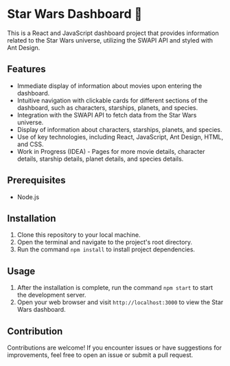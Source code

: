 # Star Wars Dashboard 🌌

This is a React and JavaScript dashboard project that provides information related to the Star Wars universe, utilizing the SWAPI API and styled with Ant Design.

## Features

- Immediate display of information about movies upon entering the dashboard.
- Intuitive navigation with clickable cards for different sections of the dashboard, such as characters, starships, planets, and species.
- Integration with the SWAPI API to fetch data from the Star Wars universe.
- Display of information about characters, starships, planets, and species.
- Use of key technologies, including React, JavaScript, Ant Design, HTML, and CSS.
- Work in Progress (IDEA) - Pages for more movie details, character details, starship details, planet details, and species details.

## Prerequisites

- Node.js

## Installation

1. Clone this repository to your local machine.
2. Open the terminal and navigate to the project's root directory.
3. Run the command `npm install` to install project dependencies.

## Usage

1. After the installation is complete, run the command `npm start` to start the development server.
2. Open your web browser and visit `http://localhost:3000` to view the Star Wars dashboard.

## Contribution

Contributions are welcome! If you encounter issues or have suggestions for improvements, feel free to open an issue or submit a pull request.
